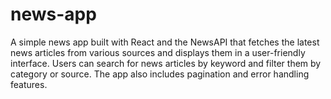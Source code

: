 # news-app
 A simple news app built with React and the NewsAPI that fetches the latest news articles from various sources and displays them in a user-friendly interface. Users can search for news articles by keyword and filter them by category or source. The app also includes pagination and error handling features.
